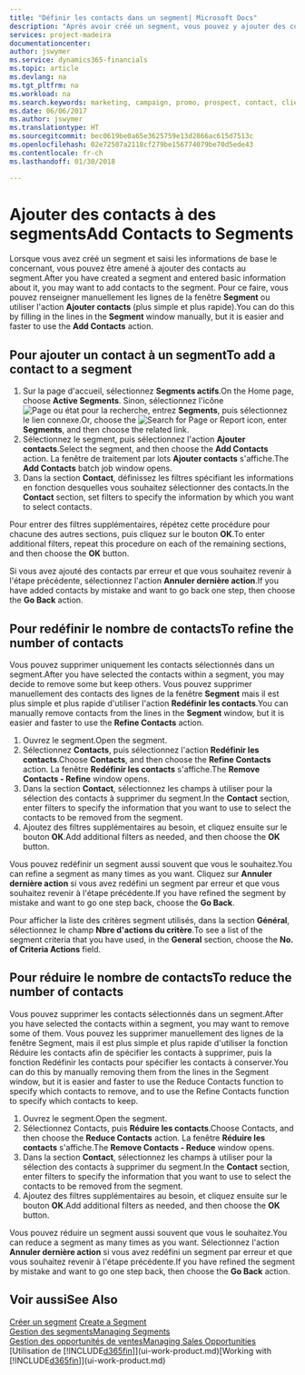 ```yaml
---
title: "Définir les contacts dans un segment| Microsoft Docs"
description: "Après avoir créé un segment, vous pouvez y ajouter des contacts, par exemple, dans le cadre d'une campagne marketing visant des clients particuliers."
services: project-madeira
documentationcenter: 
author: jswymer
ms.service: dynamics365-financials
ms.topic: article
ms.devlang: na
ms.tgt_pltfrm: na
ms.workload: na
ms.search.keywords: marketing, campaign, promo, prospect, contact, client, customer
ms.date: 06/06/2017
ms.author: jswymer
ms.translationtype: HT
ms.sourcegitcommit: bec0619be0a65e3625759e13d2866ac615d7513c
ms.openlocfilehash: 02e72507a2118cf279be156774079be70d5ede43
ms.contentlocale: fr-ch
ms.lasthandoff: 01/30/2018

---
```

# <a name="add-contacts-to-segments"></a><span data-ttu-id="cd0a9-103">Ajouter des contacts à des segments</span><span class="sxs-lookup"><span data-stu-id="cd0a9-103">Add Contacts to Segments</span></span>
<span data-ttu-id="cd0a9-104">Lorsque vous avez créé un segment et saisi les informations de base le concernant, vous pouvez être amené à ajouter des contacts au segment.</span><span class="sxs-lookup"><span data-stu-id="cd0a9-104">After you have created a segment and entered basic information about it, you may want to add contacts to the segment.</span></span> <span data-ttu-id="cd0a9-105">Pour ce faire, vous pouvez renseigner manuellement les lignes de la fenêtre **Segment** ou utiliser l'action **Ajouter contacts** (plus simple et plus rapide).</span><span class="sxs-lookup"><span data-stu-id="cd0a9-105">You can do this by filling in the lines in the **Segment** window manually, but it is easier and faster to use the **Add Contacts** action.</span></span>

## <a name="to-add-a-contact-to-a-segment"></a><span data-ttu-id="cd0a9-106">Pour ajouter un contact à un segment</span><span class="sxs-lookup"><span data-stu-id="cd0a9-106">To add a contact to a segment</span></span>
1. <span data-ttu-id="cd0a9-107">Sur la page d'accueil, sélectionnez **Segments actifs**.</span><span class="sxs-lookup"><span data-stu-id="cd0a9-107">On the Home page, choose **Active Segments**.</span></span> <span data-ttu-id="cd0a9-108">Sinon, sélectionnez l'icône ![Page ou état pour la recherche](media/ui-search/search_small.png "Page ou état pour la recherche"), entrez **Segments**, puis sélectionnez le lien connexe.</span><span class="sxs-lookup"><span data-stu-id="cd0a9-108">Or, choose the ![Search for Page or Report](media/ui-search/search_small.png "Search for Page or Report icon") icon, enter **Segments**, and then choose the related link.</span></span>  
2. <span data-ttu-id="cd0a9-109">Sélectionnez le segment, puis sélectionnez l'action **Ajouter contacts**.</span><span class="sxs-lookup"><span data-stu-id="cd0a9-109">Select the segment, and then choose the **Add Contacts** action.</span></span> <span data-ttu-id="cd0a9-110">La fenêtre de traitement par lots **Ajouter contacts** s'affiche.</span><span class="sxs-lookup"><span data-stu-id="cd0a9-110">The **Add Contacts** batch job window opens.</span></span>
3. <span data-ttu-id="cd0a9-111">Dans la section **Contact**, définissez les filtres spécifiant les informations en fonction desquelles vous souhaitez sélectionner des contacts.</span><span class="sxs-lookup"><span data-stu-id="cd0a9-111">In the **Contact** section, set filters to specify the information by which you want to select contacts.</span></span>

<span data-ttu-id="cd0a9-112">Pour entrer des filtres supplémentaires, répétez cette procédure pour chacune des autres sections, puis cliquez sur le bouton **OK**.</span><span class="sxs-lookup"><span data-stu-id="cd0a9-112">To enter additional filters, repeat this procedure on each of the remaining sections, and then choose the **OK** button.</span></span>

<span data-ttu-id="cd0a9-113">Si vous avez ajouté des contacts par erreur et que vous souhaitez revenir à l'étape précédente, sélectionnez l'action **Annuler dernière action**.</span><span class="sxs-lookup"><span data-stu-id="cd0a9-113">If you have added contacts by mistake and want to go back one step, then choose the **Go Back** action.</span></span>

## <a name="to-refine-the-number-of-contacts"></a><span data-ttu-id="cd0a9-114">Pour redéfinir le nombre de contacts</span><span class="sxs-lookup"><span data-stu-id="cd0a9-114">To refine the number of contacts</span></span>
<span data-ttu-id="cd0a9-115">Vous pouvez supprimer uniquement les contacts sélectionnés dans un segment.</span><span class="sxs-lookup"><span data-stu-id="cd0a9-115">After you have selected the contacts within a segment, you may decide to remove some but keep others.</span></span> <span data-ttu-id="cd0a9-116">Vous pouvez supprimer manuellement des contacts des lignes de la fenêtre **Segment** mais il est plus simple et plus rapide d'utiliser l'action **Redéfinir les contacts**.</span><span class="sxs-lookup"><span data-stu-id="cd0a9-116">You can manually remove contacts from the lines in the **Segment** window, but it is easier and faster to use the **Refine Contacts** action.</span></span>

1. <span data-ttu-id="cd0a9-117">Ouvrez le segment.</span><span class="sxs-lookup"><span data-stu-id="cd0a9-117">Open the segment.</span></span>
2. <span data-ttu-id="cd0a9-118">Sélectionnez **Contacts**, puis sélectionnez l'action **Redéfinir les contacts**.</span><span class="sxs-lookup"><span data-stu-id="cd0a9-118">Choose **Contacts**, and then choose the **Refine Contacts** action.</span></span> <span data-ttu-id="cd0a9-119">La fenêtre **Redéfinir les contacts** s'affiche.</span><span class="sxs-lookup"><span data-stu-id="cd0a9-119">The **Remove Contacts - Refine** window opens.</span></span>
3. <span data-ttu-id="cd0a9-120">Dans la section **Contact**, sélectionnez les champs à utiliser pour la sélection des contacts à supprimer du segment.</span><span class="sxs-lookup"><span data-stu-id="cd0a9-120">In the **Contact** section, enter filters to specify the information that you want to use to select the contacts to be removed from the segment.</span></span>
4. <span data-ttu-id="cd0a9-121">Ajoutez des filtres supplémentaires au besoin, et cliquez ensuite sur le bouton **OK**.</span><span class="sxs-lookup"><span data-stu-id="cd0a9-121">Add additional filters as needed, and then choose the **OK** button.</span></span>

<span data-ttu-id="cd0a9-122">Vous pouvez redéfinir un segment aussi souvent que vous le souhaitez.</span><span class="sxs-lookup"><span data-stu-id="cd0a9-122">You can refine a segment as many times as you want.</span></span> <span data-ttu-id="cd0a9-123">Cliquez sur **Annuler dernière action** si vous avez redéfini un segment par erreur et que vous souhaitez revenir à l'étape précédente.</span><span class="sxs-lookup"><span data-stu-id="cd0a9-123">If you have refined the segment by mistake and want to go one step back, choose the **Go Back**.</span></span>

<span data-ttu-id="cd0a9-124">Pour afficher la liste des critères segment utilisés, dans la section **Général**, sélectionnez le champ **Nbre d'actions du critère**.</span><span class="sxs-lookup"><span data-stu-id="cd0a9-124">To see a list of the segment criteria that you have used, in the **General** section, choose the **No. of Criteria Actions** field.</span></span>

## <a name="to-reduce-the-number-of-contacts"></a><span data-ttu-id="cd0a9-125">Pour réduire le nombre de contacts</span><span class="sxs-lookup"><span data-stu-id="cd0a9-125">To reduce the number of contacts</span></span>
<span data-ttu-id="cd0a9-126">Vous pouvez supprimer les contacts sélectionnés dans un segment.</span><span class="sxs-lookup"><span data-stu-id="cd0a9-126">After you have selected the contacts within a segment, you may want to remove some of them.</span></span> <span data-ttu-id="cd0a9-127">Vous pouvez les supprimer manuellement des lignes de la fenêtre Segment, mais il est plus simple et plus rapide d'utiliser la fonction Réduire les contacts afin de spécifier les contacts à supprimer, puis la fonction Redéfinir les contacts pour spécifier les contacts à conserver.</span><span class="sxs-lookup"><span data-stu-id="cd0a9-127">You can do this by manually removing them from the lines in the Segment window, but it is easier and faster to use the Reduce Contacts function to specify which contacts to remove, and to use the Refine Contacts function to specify which contacts to keep.</span></span>

1. <span data-ttu-id="cd0a9-128">Ouvrez le segment.</span><span class="sxs-lookup"><span data-stu-id="cd0a9-128">Open the segment.</span></span>
2. <span data-ttu-id="cd0a9-129">Sélectionnez Contacts, puis **Réduire les contacts**.</span><span class="sxs-lookup"><span data-stu-id="cd0a9-129">Choose Contacts, and then choose the **Reduce Contacts** action.</span></span> <span data-ttu-id="cd0a9-130">La fenêtre **Réduire les contacts** s'affiche.</span><span class="sxs-lookup"><span data-stu-id="cd0a9-130">The **Remove Contacts - Reduce** window opens.</span></span>
3. <span data-ttu-id="cd0a9-131">Dans la section **Contact**, sélectionnez les champs à utiliser pour la sélection des contacts à supprimer du segment.</span><span class="sxs-lookup"><span data-stu-id="cd0a9-131">In the **Contact** section, enter filters to specify the information that you want to use to select the contacts to be removed from the segment.</span></span>
4. <span data-ttu-id="cd0a9-132">Ajoutez des filtres supplémentaires au besoin, et cliquez ensuite sur le bouton **OK**.</span><span class="sxs-lookup"><span data-stu-id="cd0a9-132">Add additional filters as needed, and then choose the **OK** button.</span></span>

<span data-ttu-id="cd0a9-133">Vous pouvez réduire un segment aussi souvent que vous le souhaitez.</span><span class="sxs-lookup"><span data-stu-id="cd0a9-133">You can reduce a segment as many times as you want.</span></span> <span data-ttu-id="cd0a9-134">Sélectionnez l'action **Annuler dernière action** si vous avez redéfini un segment par erreur et que vous souhaitez revenir à l'étape précédente.</span><span class="sxs-lookup"><span data-stu-id="cd0a9-134">If you have refined the segment by mistake and want to go one step back, then choose the **Go Back** action.</span></span>

## <a name="see-also"></a><span data-ttu-id="cd0a9-135">Voir aussi</span><span class="sxs-lookup"><span data-stu-id="cd0a9-135">See Also</span></span>
<span data-ttu-id="cd0a9-136">[Créer un segment](marketing-how-create-segment.md) </span><span class="sxs-lookup"><span data-stu-id="cd0a9-136">[Create a Segment](marketing-how-create-segment.md) </span></span>  
[<span data-ttu-id="cd0a9-137">Gestion des segments</span><span class="sxs-lookup"><span data-stu-id="cd0a9-137">Managing Segments</span></span>](marketing-segments.md)  
[<span data-ttu-id="cd0a9-138">Gestion des opportunités de ventes</span><span class="sxs-lookup"><span data-stu-id="cd0a9-138">Managing Sales Opportunities</span></span>](marketing-manage-sales-opportunities.md)  
<span data-ttu-id="cd0a9-139">[Utilisation de [!INCLUDE[d365fin](includes/d365fin_md.md)]](ui-work-product.md)</span><span class="sxs-lookup"><span data-stu-id="cd0a9-139">[Working with [!INCLUDE[d365fin](includes/d365fin_md.md)]](ui-work-product.md)</span></span>  

